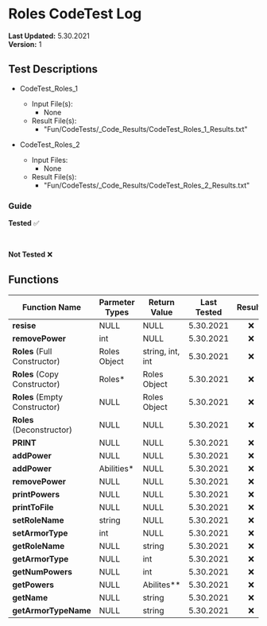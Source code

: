 # Roles CodeTest Log

__Last Updated:__ 5.30.2021
<br />
__Version:__ 1

## Test Descriptions

- CodeTest_Roles_1
  - Input File(s):
    - None
  - Result File(s):
    - "Fun/CodeTests/_Code_Results/CodeTest_Roles_1_Results.txt"
  
- CodeTest_Roles_2
  - Input Files:
    - None
  - Result File(s):
    - "Fun/CodeTests/_Code_Results/CodeTest_Roles_2_Results.txt"
  
### Guide

__Tested__ :white_check_mark:

<br />

__Not Tested__ :x:

## Functions

|Function Name |Parmeter Types | Return Value | Last Tested | Results |
|---|---|---|---|:---:
__resise__ | NULL | NULL | 5.30.2021 | :x:
__removePower__ | int | NULL | 5.30.2021 | :x:
__Roles__ (Full Constructor) | Roles Object | string, int, int | 5.30.2021 | :x:
__Roles__ (Copy Constructor) | Roles* | Roles Object  | 5.30.2021 | :x:
__Roles__ (Empty Constructor) | NULL | Roles Object | 5.30.2021 | :x:
__Roles__ (Deconstructor) | NULL | NULL | 5.30.2021 | :x:
__PRINT__ | NULL | NULL |5.30.2021 | :x:
__addPower__ | NULL | NULL | 5.30.2021 | :x:
__addPower__ | Abilities* | NULL | 5.30.2021 | :x:
__removePower__ | NULL | NULL | 5.30.2021 | :x:
__printPowers__ | NULL | NULL | 5.30.2021 | :x:
__printToFile__ | NULL | NULL | 5.30.2021 | :x:
__setRoleName__ | string | NULL | 5.30.2021 | :x:
__setArmorType__ | int  | NULL | 5.30.2021 | :x:
__getRoleName__ | NULL | string | 5.30.2021 | :x:
__getArmorType__ | NULL | int | 5.30.2021 | :x:
__getNumPowers__ | NULL | int | 5.30.2021 | :x:
__getPowers__ | NULL | Abilites** | 5.30.2021 | :x:
__getName__ | NULL | string | 5.30.2021 | :x:
__getArmorTypeName__ | NULL | string | 5.30.2021 | :x:
